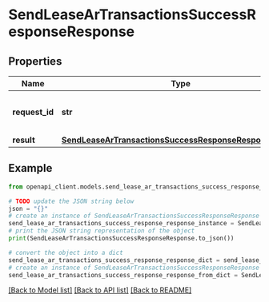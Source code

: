 # SendLeaseArTransactionsSuccessResponseResponse


## Properties

Name | Type | Description | Notes
------------ | ------------- | ------------- | -------------
**request_id** | **str** | The unique identifier for the request | 
**result** | [**SendLeaseArTransactionsSuccessResponseResponseResult**](SendLeaseArTransactionsSuccessResponseResponseResult.md) |  | 

## Example

```python
from openapi_client.models.send_lease_ar_transactions_success_response_response import SendLeaseArTransactionsSuccessResponseResponse

# TODO update the JSON string below
json = "{}"
# create an instance of SendLeaseArTransactionsSuccessResponseResponse from a JSON string
send_lease_ar_transactions_success_response_response_instance = SendLeaseArTransactionsSuccessResponseResponse.from_json(json)
# print the JSON string representation of the object
print(SendLeaseArTransactionsSuccessResponseResponse.to_json())

# convert the object into a dict
send_lease_ar_transactions_success_response_response_dict = send_lease_ar_transactions_success_response_response_instance.to_dict()
# create an instance of SendLeaseArTransactionsSuccessResponseResponse from a dict
send_lease_ar_transactions_success_response_response_from_dict = SendLeaseArTransactionsSuccessResponseResponse.from_dict(send_lease_ar_transactions_success_response_response_dict)
```
[[Back to Model list]](../README.md#documentation-for-models) [[Back to API list]](../README.md#documentation-for-api-endpoints) [[Back to README]](../README.md)


